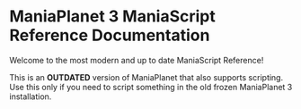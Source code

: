 # ManiaPlanet 3 ManiaScript Reference Documentation

Welcome to the most modern and up to date ManiaScript Reference!

This is an **OUTDATED** version of ManiaPlanet that also supports scripting. Use this only if you need to script something in the old frozen ManiaPlanet 3 installation.